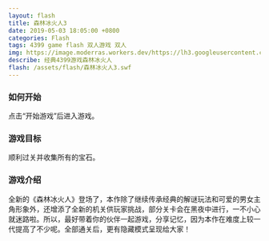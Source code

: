 ```yaml
---
layout: flash
title: 森林冰火人3
date: 2019-05-03 18:05:00 +0800
categories: Flash
tags: 4399 game flash 双人游戏 双人
img: https://image.moderras.workers.dev/https://lh3.googleusercontent.com/uJpjwqLYOfr1CEXPJtiMleuUDE8S1RZ1G51JGf1r8wZ_WQxy09coEPlhf5jfGXlTeTjUSnxesWu8_lTOA1_DEBZMgcYskuLmRky27QJlfcZym_la4C5IBKu_mIHBqs04lyrbOiWkIHxhu6cxpen0N5HLULfJL3weBrEXaVBnV6gI-R2D754Oawjh2T6hcx2T3TUvHwQBQor1UxRuWPoqP62SamBTKpSVpsTtxu-iCYfCja1b8abatFd4RtSDtppbO3dN96PrPIwZxPQewdcKh2WSOt6qHt7H9iJkBKlUPFC8fUu-6T92Rg4l8m7EEQGmvJq4dSdKcftTP7BlyyNmdog2IUcKnDJCNUve1XpeOqVG8M0HCKso2OaggzstVEWIEchPxjqgL33Sjnk-YcdeOeFTjYNuaxdj5zpqJ-ptDuOQt5dJniSXmAlR6rDD7L8mAWImRRFnSCCoWBVpvIbhtLRbxuK7b8IkSoK3gTQRDmSns2_iDOQ9YPY401aa_BhCgoCjNPpIHPvEMho_vGbhW2m8GxvDFIGfDOovCaUNNvuQAHOOYwZFCoZIblHojClFjYnDFhTZ2nusV6A-CoifyaTtqR1L3mkt26dac5IPYxmmJ3hOuimiq_YR7gLI8SIKgkUeikGDpW0deGB6vqJpZVDeKdpRoccnKe-SQtK0B6GP6aVlqczxtNs6QGItoCIH9vu6RCXcC9gsZlJa4JE82qsQTxVxGpXDRIwUdwhTeA39WvrB=w1251-h927-no
describe: 经典4399游戏森林冰火人
flash: /assets/flash/森林冰火人3.swf
---
```


### 如何开始

点击“开始游戏”后进入游戏。

### 游戏目标

顺利过关并收集所有的宝石。

### 游戏介绍

全新的《森林冰火人》登场了，本作除了继续传承经典的解谜玩法和可爱的男女主角形象外，还增添了全新的机关供玩家挑战，部分关卡会在黑夜中进行，一不小心就迷路啦。所以，最好带着你的伙伴一起游戏，分享记忆，因为本作在难度上较一代提高了不少呢。全部通关后，更有隐藏模式呈现给大家！